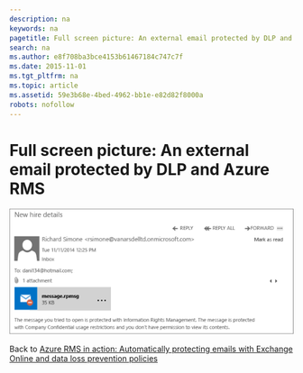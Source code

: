 ```yaml
---
description: na
keywords: na
pagetitle: Full screen picture: An external email protected by DLP and Azure RMS
search: na
ms.author: e8f708ba3bce4153b61467184c747c7f
ms.date: 2015-11-01
ms.tgt_pltfrm: na
ms.topic: article
ms.assetid: 59e3b68e-4bed-4962-bb1e-e82d82f8000a
robots: nofollow
---
```

# Full screen picture: An external email protected by DLP and Azure RMS
![](../Image/AzRMS_DLPProtectedEmail.png)

Back to [Azure RMS in action: Automatically protecting emails with Exchange Online and data loss prevention policies](http://technet.microsoft.com/library/jj585026.aspx#BKMK_Example_DLP)

